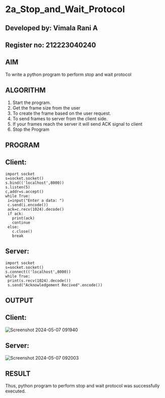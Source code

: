 # 2a_Stop_and_Wait_Protocol

## Developed by: Vimala Rani A
## Register no: 212223040240

## AIM 
To write a python program to perform stop and wait protocol
## ALGORITHM
1. Start the program.
2. Get the frame size from the user
3. To create the frame based on the user request.
4. To send frames to server from the client side.
5. If your frames reach the server it will send ACK signal to client
6. Stop the Program
## PROGRAM
## Client:
```
import socket
s=socket.socket()
s.bind(('localhost',8000))
s.listen(5)
c,addr=s.accept()
while True:
 i=input("Enter a data: ")
 c.send(i.encode())
 ack=c.recv(1024).decode()
 if ack:
   print(ack)
   continue
 else:
   c.close()
   break
```
## Server:
```
import socket
s=socket.socket()
s.connect(('localhost',8000))
while True:
 print(s.recv(1024).decode())
 s.send("Acknowledgement Recived".encode())

```
## OUTPUT
## Client:

![Screenshot 2024-05-07 091940](https://github.com/PreethiS647/2a_Stop_and_Wait_Protocol/assets/147313372/4a828ce2-4ad0-4c10-be96-227e3334d97d)

## Server:

![Screenshot 2024-05-07 092003](https://github.com/PreethiS647/2a_Stop_and_Wait_Protocol/assets/147313372/fa7d4acd-c61d-4a37-8a31-7ab5c0038eda)


## RESULT
Thus, python program to perform stop and wait protocol was successfully executed.
